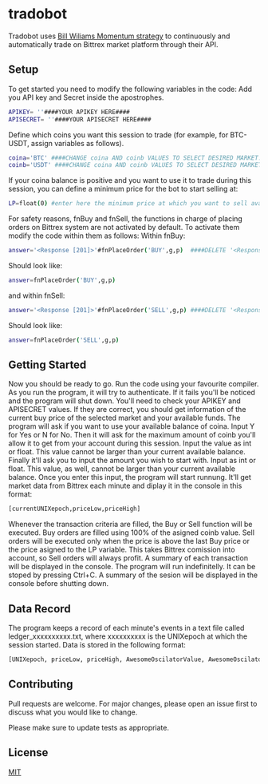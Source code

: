 # tradobot

Tradobot uses [Bill Wiliams Momentum strategy](https://tradingstrategyguides.com/bill-williams-awesome-oscillator-strategy/#:~:text=The%20Bill%20Williams%20Awesome%20Oscillator,confirming%20the%20price%20action%20shift.) to continuously and automatically trade on Bittrex market platform through their API.

## Setup

To get started you need to modify the following variables in the code:
Add you API key and Secret inside the apostrophes.
```bash
APIKEY= ''####YOUR APIKEY HERE####
APISECRET= ''####YOUR APISECRET HERE####
```
Define which coins you want this session to trade (for example, for BTC-USDT, assign variables as follows).
```bash
coina='BTC' ####CHANGE coina AND coinb VALUES TO SELECT DESIRED MARKET.
coinb='USDT' ####CHANGE coina AND coinb VALUES TO SELECT DESIRED MARKET.
```
If your coina balance is positive and you want to use it to trade during this session, you can define a minimum price for the bot to start selling at:
```bash
LP=float(0) #enter here the minimum price at which you want to sell available coina. If you decide to not use available coina leave it at 0.
```
For safety reasons, fnBuy and fnSell, the functions in charge of placing orders on Bittrex system are not activated by default. To activate them modify the code within them as follows:
Within fnBuy:
```bash
answer='<Response [201]>'#fnPlaceOrder('BUY',g,p)  ####DELETE '<Response [201]>'# RIGHT TO answer= TO ACTIVATE REAL TRADING####
```
Should look like:
```bash
answer=fnPlaceOrder('BUY',g,p)
```
and within fnSell:
```bash
answer='<Response [201]>'#fnPlaceOrder('SELL',g,p) ####DELETE '<Response [201]>'# RIGHT TO answer= TO ACTIVATE REAL TRADING####
```
Should look like:
```bash
answer=fnPlaceOrder('SELL',g,p)
```
## Getting Started
Now you should be ready to go. Run the code using your favourite compiler.
As you run the program, it will try to authenticate. If it fails you'll be noticed and the program will shut down. You'll need to check your APIKEY and APISECRET values. If they are correct, you should get information of the current buy price of the selected market and your available funds.
The program will ask if you want to use your available balance of coina. Input Y for Yes or N for No.
Then it will ask for the maximum amount of coinb you'll allow it to get from your account during this session. Input the value as int or float. This value cannot be larger than your current available balance.
Finally it'll ask you to input the amount you wish to start with. Input as int or float. This value, as well, cannot be larger than your current available balance.
Once you enter this input, the program will start runnung. It'll get market data from Bittrex each minute and diplay it in the console in this format:
```bash
[currentUNIXepoch,priceLow,priceHigh]
```
Whenever the transaction criteria are filled, the Buy or Sell function will be executed. Buy orders are filled using 100% of the asigned coinb value. Sell orders will be executed only when the price is above the last Buy price or the price asigned to the LP variable. This takes Bittrex comission into account, so Sell orders will always profit.
A summary of each transaction will be displayed in the console.
The program will run indefinitelly. It can be stoped by pressing Ctrl+C. A summary of the sesion will be displayed in the console before shutting down.
## Data Record
The program keeps a record of each minute's events in a text file called ledger_xxxxxxxxxx.txt, where xxxxxxxxxx is the UNIXepoch at which the session started. Data is stored in the following format:
```bash
[UNIXepoch, priceLow, priceHigh, AwesomeOscilatorValue, AwesomeOscilatorCue, transactionType, lastBuyPrice]
```

## Contributing
Pull requests are welcome. For major changes, please open an issue first to discuss what you would like to change.

Please make sure to update tests as appropriate.

## License
[MIT](https://choosealicense.com/licenses/mit/)
